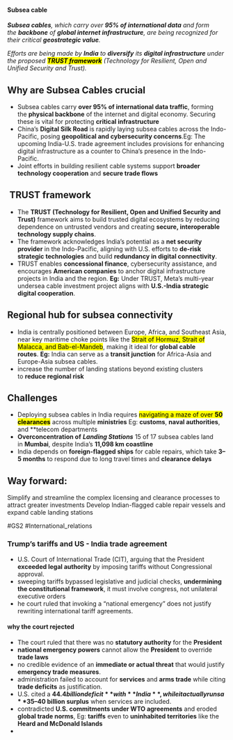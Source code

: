 #### Subsea cable

**_Subsea cables_**_, which carry over_ **_95% of international data_** _and form the_ **_backbone_** _of_ **_global internet infrastructure_**_, are being recognized for their critical_ **_geostrategic value_**_._

_Efforts are being made by_ **_India_** _to_ **_diversify_** _its_ **_digital infrastructure_** _under the proposed_ <mark style="background: FFFF2E;">**_TRUST framework</mark>_** _(Technology for Resilient, Open and Unified Security and Trust)._



## **Why are Subsea Cables crucial**

- Subsea cables carry **over 95% of international data traffic**, forming the **physical backbone** of the internet and digital economy. Securing these is vital for protecting **critical infrastructure**
- China’s **Digital Silk Road** is rapidly laying subsea cables across the Indo-Pacific, posing **geopolitical and cybersecurity concerns**.Eg: The upcoming India-U.S. trade agreement includes provisions for enhancing digital infrastructure as a counter to China’s presence in the Indo-Pacific.
- Joint efforts in building resilient cable systems support **broader technology cooperation** and **secure trade flows**


##  **TRUST framework**

- The **TRUST (Technology for Resilient, Open and Unified Security and Trust)** framework aims to build trusted digital ecosystems by reducing dependence on untrusted vendors and creating **secure, interoperable technology supply chains**.
- The framework acknowledges India’s potential as a **net security provider** in the Indo-Pacific, aligning with U.S. efforts to **de-risk strategic technologies** and build **redundancy in digital connectivity**.
- TRUST enables **concessional finance**, cybersecurity assistance, and encourages **American companies** to anchor digital infrastructure projects in India and the region. **Eg:** Under TRUST, Meta’s multi-year undersea cable investment project aligns with **U.S.-India strategic digital cooperation**.
## **Regional hub for subsea connectivity**

- India is centrally positioned between Europe, Africa, and Southeast Asia, near key maritime choke points like the <mark class="hltr-boom-bam">Strait of Hormuz, Strait of Malacca, and Bab-el-Mandeb</mark>, making it ideal for **global cable routes**. **Eg:** India can serve as a **transit junction** for Africa-Asia and Europe-Asia subsea cables.
- increase the number of landing stations beyond existing clusters to **reduce regional risk**

## Challenges

- Deploying subsea cables in India requires <mark class="hltr-boom-bam">navigating a maze of over **50 clearances**</mark> across multiple **ministries** Eg: **customs**, **naval authorities**, and **telecom departments
- **Overconcentration of** **_Landing Stations_** 15 of 17 subsea cables land in **Mumbai**, despite India’s **11,098 km coastline**
- India depends on **foreign-flagged ships** for cable repairs, which take **3–5 months** to respond due to long travel times and **clearance delays**

## **Way forward:**
Simplify and streamline the complex licensing and clearance processes to attract greater investments
Develop Indian-flagged cable repair vessels and expand cable landing stations

#GS2  #International_relations 

### Trump’s tariffs and US - India trade agreement
- U.S. Court of International Trade (CIT), arguing that the President **exceeded legal authority** by imposing tariffs without Congressional approval.
- sweeping tariffs bypassed legislative and judicial checks, **undermining the constitutional framework**, it must involve congress, not unilateral executive orders
- he court ruled that invoking a “national emergency” does not justify rewriting international tariff agreements.

#### why the court rejected
- The court ruled that there was no **statutory authority** for the **President**
- **national emergency powers** cannot allow the **President** to override **trade laws**
- no credible evidence of an **immediate or actual threat** that would justify **emergency trade measures**.
- administration failed to account for **services** and **arms trade** while citing **trade deficits** as justification.
- U.S. cited a **$44.4 billion deficit** with **India**, while it actually runs a **$35–40 billion surplus** when services are included.
- contradicted **U.S. commitments under WTO agreements** and eroded **global trade norms**, Eg: **tariffs** even to **uninhabited territories** like the **Heard and McDonald Islands**
- 





